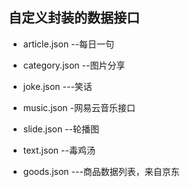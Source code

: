 ## 自定义封装的数据接口

* article.json --每日一句

* category.json --图片分享

* joke.json    ---笑话

* music.json  -网易云音乐接口

* slide.json  --轮播图

* text.json  --毒鸡汤

* goods.json ---商品数据列表，来自京东

